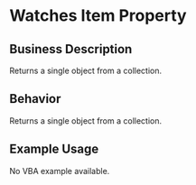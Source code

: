 # Watches Item Property

## Business Description
Returns a single object from a collection.

## Behavior
Returns a single object from a collection.

## Example Usage
No VBA example available.